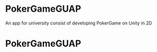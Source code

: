 # PokerGameGUAP
An app for university consist of developing PokerGame on Unity in 2D
# PokerGameGUAP

